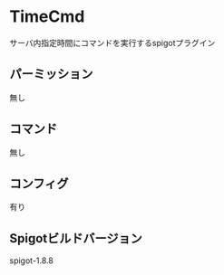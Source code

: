 # TimeCmd
サーバ内指定時間にコマンドを実行するspigotプラグイン

## パーミッション
無し

## コマンド
無し

## コンフィグ
有り

## Spigotビルドバージョン
spigot-1.8.8
